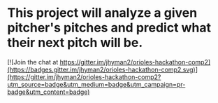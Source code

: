 # This project will analyze a given pitcher's pitches and predict what their next pitch will be.

[![Join the chat at https://gitter.im/jhyman2/orioles-hackathon-comp2](https://badges.gitter.im/jhyman2/orioles-hackathon-comp2.svg)](https://gitter.im/jhyman2/orioles-hackathon-comp2?utm_source=badge&utm_medium=badge&utm_campaign=pr-badge&utm_content=badge)